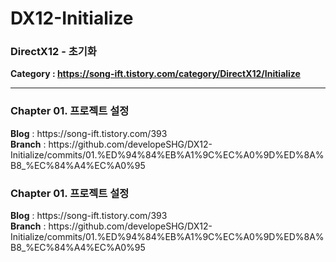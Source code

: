 # DX12-Initialize
<h3>DirectX12 - 초기화</h3>

<b>Category : https://song-ift.tistory.com/category/DirectX12/Initialize</b>

<hr size="5">

<h3>Chapter 01. 프로젝트 설정</h3>
<b>Blog</b> : https://song-ift.tistory.com/393
<br><b>Branch</b> : https://github.com/developeSHG/DX12-Initialize/commits/01.%ED%94%84%EB%A1%9C%EC%A0%9D%ED%8A%B8_%EC%84%A4%EC%A0%95

<h3>Chapter 01. 프로젝트 설정</h3>
<b>Blog</b> : https://song-ift.tistory.com/393
<br><b>Branch</b> : https://github.com/developeSHG/DX12-Initialize/commits/01.%ED%94%84%EB%A1%9C%EC%A0%9D%ED%8A%B8_%EC%84%A4%EC%A0%95

